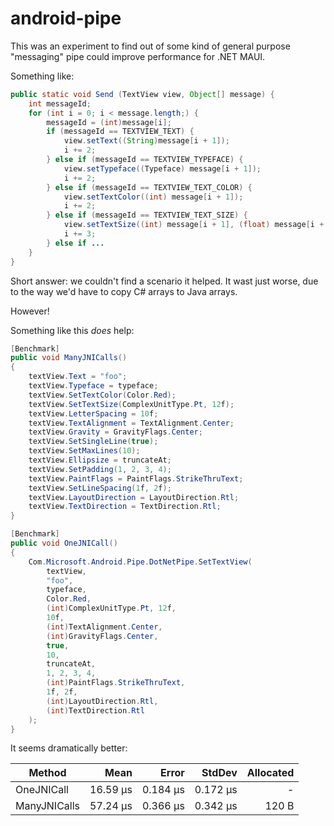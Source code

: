# android-pipe

This was an experiment to find out of some kind of general purpose
"messaging" pipe could improve performance for .NET MAUI.

Something like:

```java
public static void Send (TextView view, Object[] message) {
    int messageId;
    for (int i = 0; i < message.length;) {
        messageId = (int)message[i];
        if (messageId == TEXTVIEW_TEXT) {
            view.setText((String)message[i + 1]);
            i += 2;
        } else if (messageId == TEXTVIEW_TYPEFACE) {
            view.setTypeface((Typeface) message[i + 1]);
            i += 2;
        } else if (messageId == TEXTVIEW_TEXT_COLOR) {
            view.setTextColor((int) message[i + 1]);
            i += 2;
        } else if (messageId == TEXTVIEW_TEXT_SIZE) {
            view.setTextSize((int) message[i + 1], (float) message[i + 2]);
            i += 3;
        } else if ...
    }
}
```

Short answer: we couldn't find a scenario it helped. It wast just
worse, due to the way we'd have to copy C# arrays to Java arrays.

However!

Something like this *does* help:

```csharp
[Benchmark]
public void ManyJNICalls()
{
    textView.Text = "foo";
    textView.Typeface = typeface;
    textView.SetTextColor(Color.Red);
    textView.SetTextSize(ComplexUnitType.Pt, 12f);
    textView.LetterSpacing = 10f;
    textView.TextAlignment = TextAlignment.Center;
    textView.Gravity = GravityFlags.Center;
    textView.SetSingleLine(true);
    textView.SetMaxLines(10);
    textView.Ellipsize = truncateAt;
    textView.SetPadding(1, 2, 3, 4);
    textView.PaintFlags = PaintFlags.StrikeThruText;
    textView.SetLineSpacing(1f, 2f);
    textView.LayoutDirection = LayoutDirection.Rtl;
    textView.TextDirection = TextDirection.Rtl;
}

[Benchmark]
public void OneJNICall()
{
    Com.Microsoft.Android.Pipe.DotNetPipe.SetTextView(
        textView,
        "foo",
        typeface,
        Color.Red,
        (int)ComplexUnitType.Pt, 12f,
        10f,
        (int)TextAlignment.Center,
        (int)GravityFlags.Center,
        true,
        10,
        truncateAt,
        1, 2, 3, 4,
        (int)PaintFlags.StrikeThruText,
        1f, 2f,
        (int)LayoutDirection.Rtl,
        (int)TextDirection.Rtl
    );
}
```

It seems dramatically better:

|       Method |     Mean |    Error |   StdDev | Allocated |
|------------- |---------:|---------:|---------:|----------:|
|   OneJNICall | 16.59 μs | 0.184 μs | 0.172 μs |         - |
| ManyJNICalls | 57.24 μs | 0.366 μs | 0.342 μs |     120 B |
